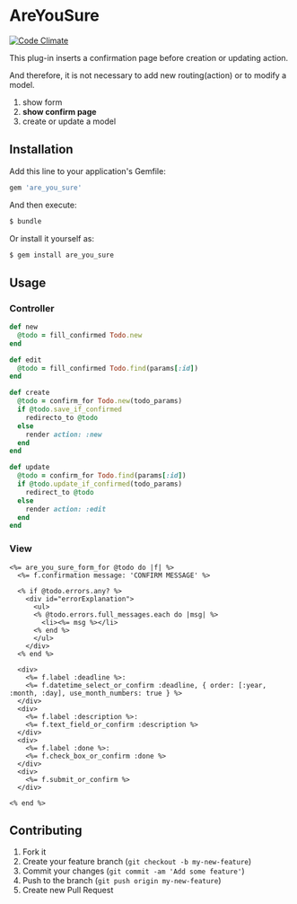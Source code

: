 # AreYouSure

[![Code Climate](https://codeclimate.com/github/haazime/are_you_sure.png)](https://codeclimate.com/github/haazime/are_you_sure)

This plug-in inserts a confirmation page before creation or updating action.

And therefore, it is not necessary to add new routing(action) or to modify a model.

1. show form
2. __show confirm page__
3. create or update a model

## Installation

Add this line to your application's Gemfile:

```bash
gem 'are_you_sure'
```

And then execute:

```bash
$ bundle
```

Or install it yourself as:

```bash
$ gem install are_you_sure
```

## Usage

### Controller

```ruby
def new
  @todo = fill_confirmed Todo.new
end

def edit
  @todo = fill_confirmed Todo.find(params[:id])
end

def create
  @todo = confirm_for Todo.new(todo_params)
  if @todo.save_if_confirmed
    redirecto_to @todo
  else
    render action: :new
  end
end

def update
  @todo = confirm_for Todo.find(params[:id])
  if @todo.update_if_confirmed(todo_params)
    redirect_to @todo
  else
    render action: :edit
  end
end
```

### View

```erb
<%= are_you_sure_form_for @todo do |f| %>
  <%= f.confirmation message: 'CONFIRM MESSAGE' %>

  <% if @todo.errors.any? %>
    <div id="errorExplanation">
      <ul>
      <% @todo.errors.full_messages.each do |msg| %>
        <li><%= msg %></li>
      <% end %>
      </ul>
    </div>
  <% end %>

  <div>
    <%= f.label :deadline %>:
    <%= f.datetime_select_or_confirm :deadline, { order: [:year, :month, :day], use_month_numbers: true } %>
  </div>
  <div>
    <%= f.label :description %>:
    <%= f.text_field_or_confirm :description %>
  </div>
  <div>
    <%= f.label :done %>:
    <%= f.check_box_or_confirm :done %>
  </div>
  <div>
    <%= f.submit_or_confirm %>
  </div>

<% end %>
```

## Contributing

1. Fork it
2. Create your feature branch (`git checkout -b my-new-feature`)
3. Commit your changes (`git commit -am 'Add some feature'`)
4. Push to the branch (`git push origin my-new-feature`)
5. Create new Pull Request
